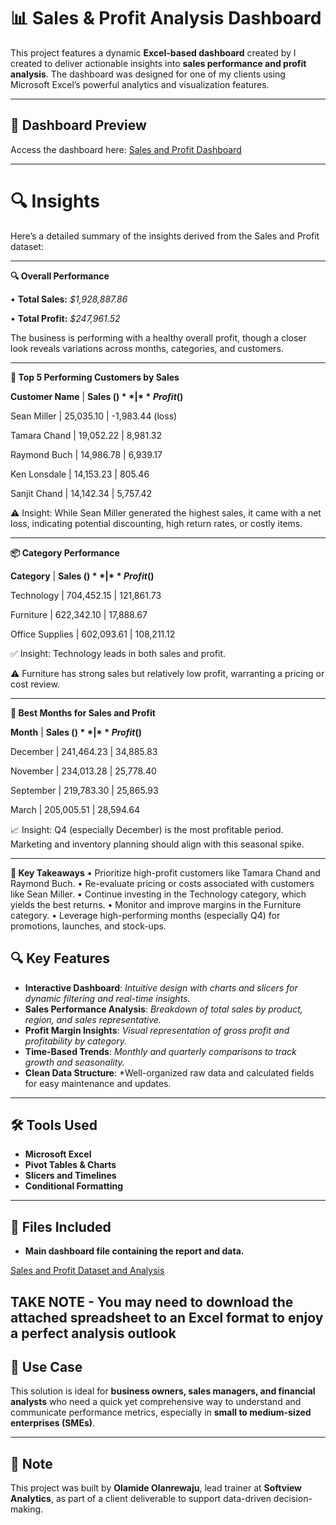 # 📊 Sales & Profit Analysis Dashboard

This project features a dynamic **Excel-based dashboard** created by I created to deliver actionable insights into **sales performance and profit analysis**. The dashboard was designed for one of my clients using Microsoft Excel’s powerful analytics and visualization features.

---
## 📸 Dashboard Preview

Access the dashboard here: [Sales and Profit Dashboard](https://docs.google.com/spreadsheets/d/1c0KL-WKErdfbgQxcrOPuWBAFdd2k0n2N/edit?usp=drive_link&ouid=117676989541088791171&rtpof=true&sd=true)

---

# 🔍 Insights
Here’s a detailed summary of the insights derived from the Sales and Profit dataset:
________________________________________
**🔍 Overall Performance**

•	**Total Sales:** *$1,928,887.86*

•	**Total Profit:** *$247,961.52*

The business is performing with a healthy overall profit, though a closer look reveals variations across months, categories, and customers.
________________________________________
**👥 Top 5 Performing Customers by Sales**

**Customer Name** | 	**Sales ($)**	|  **Profit ($)**

Sean Miller  |        25,035.10	|    -1,983.44 (loss)

Tamara Chand |	      19,052.22 |	    8,981.32

Raymond Buch |	      14,986.78	|    6,939.17

Ken Lonsdale |	      14,153.23	|   805.46

Sanjit Chand |	      14,142.34	|   5,757.42

⚠️ Insight: While Sean Miller generated the highest sales, it came with a net loss, indicating potential discounting, high return rates, or costly items.
________________________________________

**📦 Category Performance**

**Category**  |  **Sales ($)**	| **Profit ($)**

Technology	    |     704,452.15	|  121,861.73

Furniture	      |     622,342.10	|  17,888.67

Office Supplies |	    602,093.61  |	 108,211.12

✅ Insight: Technology leads in both sales and profit.

⚠️ Furniture has strong sales but relatively low profit, warranting a pricing or cost review.
________________________________________

**📅 Best Months for Sales and Profit**

**Month**	| **Sales ($)**	| **Profit ($)**

December	|  241,464.23	  |  34,885.83

November	|  234,013.28	  |  25,778.40

September	|  219,783.30	  |   25,865.93

March	    |   205,005.51	|    28,594.64

📈 Insight: Q4 (especially December) is the most profitable period. Marketing and inventory planning should align with this seasonal spike.
________________________________________

**📌 Key Takeaways**
•	Prioritize high-profit customers like Tamara Chand and Raymond Buch.
•	Re-evaluate pricing or costs associated with customers like Sean Miller.
•	Continue investing in the Technology category, which yields the best returns.
•	Monitor and improve margins in the Furniture category.
•	Leverage high-performing months (especially Q4) for promotions, launches, and stock-ups.

## 🔍 Key Features

- **Interactive Dashboard**: *Intuitive design with charts and slicers for dynamic filtering and real-time insights.*
- **Sales Performance Analysis**: *Breakdown of total sales by product, region, and sales representative.*
- **Profit Margin Insights**: *Visual representation of gross profit and profitability by category.*
- **Time-Based Trends**: *Monthly and quarterly comparisons to track growth and seasonality.*
- **Clean Data Structure**: *Well-organized raw data and calculated fields for easy maintenance and updates.

---

## 🛠 Tools Used

- **Microsoft Excel**
- **Pivot Tables & Charts**
- **Slicers and Timelines**
- **Conditional Formatting**

---

## 📁 Files Included

- **Main dashboard file containing the report and data.**
  
[Sales and Profit Dataset and Analysis](https://docs.google.com/spreadsheets/d/1c0KL-WKErdfbgQxcrOPuWBAFdd2k0n2N/edit?usp=sharing&ouid=117676989541088791171&rtpof=true&sd=true)

**TAKE NOTE** - You may need to download the attached spreadsheet to an Excel format to enjoy a perfect analysis outlook
---

## 🚀 Use Case

This solution is ideal for **business owners, sales managers, and financial analysts** who need a quick yet comprehensive way to understand and communicate performance metrics, especially in **small to medium-sized enterprises (SMEs)**.

---

## 📌 Note

This project was built by **Olamide Olanrewaju**, lead trainer at **Softview Analytics**, as part of a client deliverable to support data-driven decision-making.
